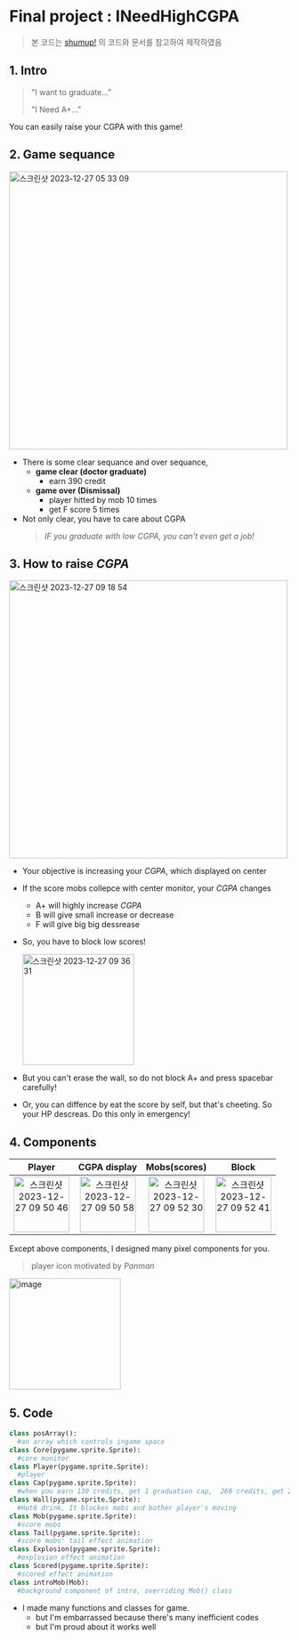 # Final project : INeedHighCGPA
>본 코드는 [shumup!](https://kidscancode.org/blog/2016/09/pygame_shmup_part_10/) 의 코드와 문서를 참고하여 제작하였음

## 1. Intro
>"I want to graduate..."
>
>"I Need A+..."
>
You can easily raise your CGPA with this game!

## 2. Game sequance
<img width="500" alt="스크린샷 2023-12-27 05 33 09" src="https://github.com/heokyeol/Introduction-to-visual-media-programing---Final/assets/70618615/50c9d08b-a097-4a56-83bf-347a496fd6a0">


- There is some clear sequance and over sequance,
  - **game clear (doctor graduate)**
    - earn 390 credit
  - **game over (Dismissal)**
    - player hitted by mob 10 times
    - get F score 5 times
- Not only clear, you have to care about CGPA
  >*IF you graduate with low CGPA, you can't even get a job!*

## 3. How to raise *CGPA*

<img width="500" alt="스크린샷 2023-12-27 09 18 54" src="https://github.com/heokyeol/Introduction-to-visual-media-programing---Final/assets/70618615/028adfcf-d0f3-430e-a0fe-e9aeb33e49ac">

- Your objective is increasing your *CGPA*, which displayed on center
- If the score mobs collepce with center monitor, your *CGPA* changes
  - A+ will highly increase *CGPA*
  - B will give small increase or decrease
  - F will give big big dessrease
- So, you have to block low scores!
  
  <img width="200" alt="스크린샷 2023-12-27 09 36 31" src="https://github.com/heokyeol/Introduction-to-visual-media-programing---Final/assets/70618615/30d8d9e5-89d6-433d-aa73-68fd431e367d">
- But you can't erase the wall, so do not block A+ and press spacebar carefully!
- Or, you can diffence by eat the score by self, but that's cheeting. So your HP descreas. Do this only in emergency!


## 4. Components
| Player | CGPA display | Mobs(scores) | Block | 
|:---:|:---:|:---:|:---:|
|<img width="100" alt="스크린샷 2023-12-27 09 50 46" src="https://github.com/heokyeol/Introduction-to-visual-media-programing---Final/assets/70618615/39057b63-7158-4ebf-81b3-f5f44338e1d8"> | <img width="100" alt="스크린샷 2023-12-27 09 50 58" src="https://github.com/heokyeol/Introduction-to-visual-media-programing---Final/assets/70618615/91a40bcb-75ed-4413-84aa-2f2de73b2836"> | <img width="100" alt="스크린샷 2023-12-27 09 52 30" src="https://github.com/heokyeol/Introduction-to-visual-media-programing---Final/assets/70618615/16e27cd3-e0e5-4b62-a3bf-794941f9b125"> | <img width="100" alt="스크린샷 2023-12-27 09 52 41" src="https://github.com/heokyeol/Introduction-to-visual-media-programing---Final/assets/70618615/48618f7c-487f-465f-9d24-d4e30ab30439"> |


Except above components, I designed many pixel components for you.
>player icon motivated by *Panman*


<img width="200" alt="image" src="https://github.com/heokyeol/Introduction-to-visual-media-programing---Final/assets/70618615/98693834-9e4f-488a-97a4-67c46d80f782">

## 5. Code

```python
class posArray():
  #an array which controls ingame space
class Core(pygame.sprite.Sprite):
  #core monitor
class Player(pygame.sprite.Sprite):
  #player
class Cap(pygame.sprite.Sprite):
  #when you earn 130 credits, get 1 graduation cap,  260 credits, get 2 graduation cap.
class Wall(pygame.sprite.Sprite):
  #Hot6 drink, It blockes mobs and bother player's moving
class Mob(pygame.sprite.Sprite):
  #score mobs
class Tail(pygame.sprite.Sprite):
  #score mobs' tail effect animation
class Explosion(pygame.sprite.Sprite):
  #explosion effect animation
class Scored(pygame.sprite.Sprite):
  #scored effect animation
class introMob(Mob):
  #background component of intro, overriding Mob() class
```
- I made many functions and classes for game.
  - but I'm embarrassed because there's many inefficient codes
  - but I'm proud about it works well
